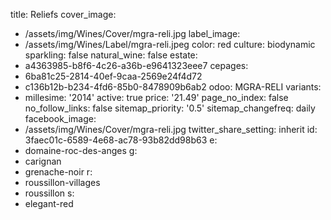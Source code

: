 title: Reliefs
cover_image:
  - /assets/img/Wines/Cover/mgra-reli.jpg
label_image:
  - /assets/img/Wines/Label/mgra-reli.jpeg
color: red
culture: biodynamic
sparkling: false
natural_wine: false
estate:
  - a4363985-b8f6-4c26-a36b-e9641323eee7
cepages:
  - 6ba81c25-2814-40ef-9caa-2569e24f4d72
  - c136b12b-b234-4fd6-85b0-8478909b6ab2
odoo: MGRA-RELI
variants:
  -
    millesime: '2014'
    active: true
    price: '21.49'
page_no_index: false
no_follow_links: false
sitemap_priority: '0.5'
sitemap_changefreq: daily
facebook_image:
  - /assets/img/Wines/Cover/mgra-reli.jpg
twitter_share_setting: inherit
id: 3faec01c-6589-4e68-ac78-93b82dd98b63
e:
  - domaine-roc-des-anges
g:
  - carignan
  - grenache-noir
r:
  - roussillon-villages
  - roussillon
s:
  - elegant-red
